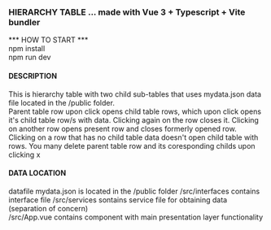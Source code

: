### HIERARCHY TABLE ... made with Vue 3 + Typescript + Vite bundler

*** HOW TO START ***  
npm install  
npm run dev

#### DESCRIPTION
This is hierarchy table with two child sub-tables that uses mydata.json data file located in the /public folder.  
Parent table row upon click opens child table rows, which upon click opens it's child table row/s with data. Clicking again on the row closes it. Clicking on another row opens present row and closes formerly opened row. Clicking on a row that has no child table data doesn't open child table with rows. You many delete parent table row and its coresponding childs upon clicking x

#### DATA LOCATION
datafile mydata.json is located in the /public folder
/src/interfaces contains interface file
/src/services sontains service file for obtaining data (separation of concern)  
/src/App.vue contains component with main presentation layer functionality
